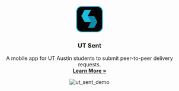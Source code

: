 <p align="center">
    <img src="assets/images/sent_logo.png" alt="Old Sent Logo" width="72" height="72">
</p>

<h3 align="center">UT Sent</h3>

<p align="center">
    A mobile app for UT Austin students to submit peer-to-peer delivery requests.
    <br>
    <a href="https://thedailytexan.com/2020/03/09/ut-student-business-offers-affordable-shipping"><strong>Learn More »</strong></a>
</p>
<p align="center">
    <img src="https://user-images.githubusercontent.com/37305714/90325124-6a70d500-df3d-11ea-9151-2d311e3440e1.gif" alt="ut_sent_demo">
<p>


